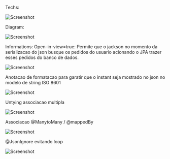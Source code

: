 Techs: 

![Screenshot](https://github.com/KellisonSilva/course-springBoot3-jpa/assets/45300498/16abe808-6a1b-4960-b1a4-e0c7a2492901)

Diagram:

![Screenshot](https://github.com/KellisonSilva/course-springBoot3-jpa/assets/45300498/e6ea2e95-7128-4866-bb5e-2d5f9814f5b7)

Informations:
Open-in-view=true: Permite que o jackson no momento da serializacao do json busque os pedidos do usuario acionando o JPA trazer esses pedidos do banco de dados.

![Screenshot](https://github.com/KellisonSilva/course-springBoot3-jpa/assets/45300498/21e77fd0-77f8-4315-983d-b0a27a79cca1)

Anotacao de formatacao para garatir que o instant seja mostrado no json no modelo de string ISO 8601

![Screenshot](https://github.com/KellisonSilva/course-springBoot3-jpa/assets/45300498/f2166bb6-4644-42cc-a9d0-8b9aa49aff1d)

Untying associacao multipla

![Screenshot](https://github.com/KellisonSilva/course-springBoot3-jpa/assets/45300498/97d11e0a-8239-4f31-89ef-d02032c8f0ef)

Associacao @ManytoMany / @mappedBy

![Screenshot](https://github.com/KellisonSilva/course-springBoot3-jpa/assets/45300498/50fb63a5-864e-4883-be2c-f43665cb38aa)


@JsonIgnore evitando loop

![Screenshot](https://github.com/KellisonSilva/course-springBoot3-jpa/assets/45300498/97b8e7da-bbbb-4321-b610-6aeb0e346153)
